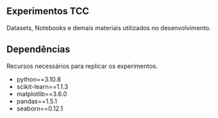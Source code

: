 ## Experimentos TCC
Datasets, Notebooks e demais materiais utilizados no desenvolvimento.

## Dependências
Recursos necessários para replicar os experimentos.

* python==3.10.8
* scikit-learn==1.1.3
* matplotlib==3.6.0
* pandas==1.5.1
* seaborn==0.12.1
